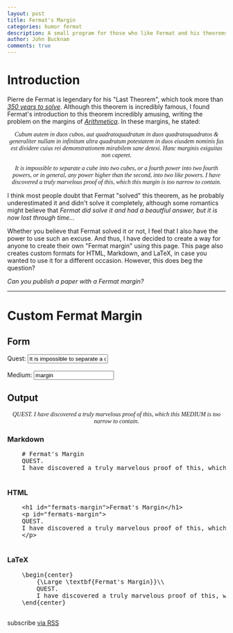 ```yaml
---
layout: post
title: Fermat's Margin
categories: humor fermat
description: A small program for those who like Fermat and his theorems.
author: John Bucknam
comments: true
---
```


[comment]: Begin

# Introduction

Pierre de Fermat is legendary for his "Last Theorem", which took more than
*<a href="http://math.stanford.edu/~lekheng/flt/wiles.pdf" title="Wiles' Proof, which I should probably try reading someday, maybe.">350 years to solve</a>*.
Although this theorem is incredibly famous, I found Fermat's introduction to this theorem incredibly amusing, writing the problem on the margins of
*<a href="https://en.wikipedia.org/wiki/Arithmetica" title="Also on my list of books to read along with Euclid's Elements.">
Arithmetica</a>*. In these margins, he stated:

<div title="It almost feels like a student wrote this on his homework...">
  <p align="center" style="font-style: italic;font-family: 'Times New Roman', Georgia, Serif;">
    Cubum autem in duos cubos, aut quadratoquadratum in duos quadratoquadratos & generaliter nullam in infinitum
    ultra quadratum potestatem in duos eiusdem nominis fas est dividere cuius rei demonstrationem mirabilem sane detexi.
    Hanc marginis exiguitas non caperet.
  </p>

  <p align="center" style="font-style: italic;font-family: 'Times New Roman', Georgia, Serif;">
    It is impossible to separate a cube into two cubes, or a fourth power into two fourth powers, or in general,
    any power higher than the second, into two like powers. I have discovered a truly marvelous proof of this,
    which this margin is too narrow to contain.
  </p>
</div>

I think most people doubt that Fermat "solved" this theorem, as he probably underestimated it and didn't solve it completely,
although some romantics might believe that
*<span title="If he halted doing it, does that mean he could've solved the halting problem?">
  Fermat did solve it and had a beautfiul answer, but it is now lost through time...</span>*

Whether you believe that Fermat solved it or not, I feel that I also have the power to use such an excuse.
And thus, I have decided to create a way for anyone to create their own "Fermat margin" using this page.
This page also creates custom formats for HTML, Markdown, and LaTeX, in case you wanted to use it for
a different occasion. However, this does beg the question?

*<span title="Wiles did it.">
Can you publish a paper with a Fermat margin?</span>*

------

# Custom Fermat Margin

## Form

<form>
  <div class="form-group">
    <label for="quest">Quest: </label>
    <input type="text" class="form-control input-lg" id="quest" value="It is impossible to separate a cube into two cubes, or a fourth power into two fourth powers, or in general, any power higher than the second, into two like powers">
  </div>
  <br>
  <div class="form-group">
    <label for="medium">Medium: </label>
    <input type="text" class="form-control input-lg" id="medium" value="margin">
  </div>
</form>

## Output

<p align="center" style="font-style: italic;font-family: 'Times New Roman', Georgia, Serif;">
  <span class="quest-text">QUEST</span>. I have discovered a truly marvelous proof of this,
  which this <span class="medium-text">MEDIUM</span> is too narrow to contain.
</p>

<div class="12u">
  <h3>Markdown</h3>

  <pre class="prettyprint prettyprinted lang-markdown" id="lang-markdown">
    # Fermat's Margin
    <span class="quest-text">QUEST</span>.
    I have discovered a truly marvelous proof of this, which this <span class="medium-text">MEDIUM</span> is too narrow to contain.
  </pre>
</div>

<div class="12u">
  <h3>HTML</h3>

  <pre class="prettyprint lang-html 12u" id="lang-html">
    &lt;h1 id="fermats-margin"&gt;Fermat's Margin&lt;/h1&gt;
    &lt;p id="fermats-margin"&gt;
    <span class="quest-text">QUEST</span>.
    I have discovered a truly marvelous proof of this, which this <span class="medium-text">MEDIUM</span> is too narrow to contain.
    &lt;/p&gt;
  </pre>
</div>

<div class="12u">
  <h3>LaTeX</h3>

  <pre class="prettyprint prettyprinted lang-latex" id="lang-latex">
    \begin{center}
        {\Large \textbf{Fermat's Margin}}\\
        <span class="quest-text">QUEST</span>.
        I have discovered a truly marvelous proof of this, which this <span class="medium-text">MEDIUM</span> is too narrow to contain.
    \end{center}
  </pre>
</div>

[comment]: Footer
<p class="rss-subscribe">subscribe <a href="{{ "/feed.xml" | prepend: site.baseurl }}">via RSS</a></p>

[comment]: Scripts
<script src="https://cdn.rawgit.com/google/code-prettify/master/loader/run_prettify.js"></script>
<script src="/assets/js/fermat.js"></script>
